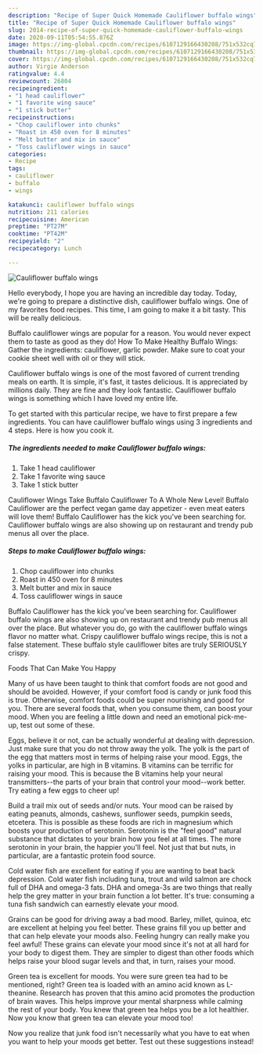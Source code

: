 ```yaml
---
description: "Recipe of Super Quick Homemade Cauliflower buffalo wings"
title: "Recipe of Super Quick Homemade Cauliflower buffalo wings"
slug: 2014-recipe-of-super-quick-homemade-cauliflower-buffalo-wings
date: 2020-09-11T05:54:55.876Z
image: https://img-global.cpcdn.com/recipes/6107129166430208/751x532cq70/cauliflower-buffalo-wings-recipe-main-photo.jpg
thumbnail: https://img-global.cpcdn.com/recipes/6107129166430208/751x532cq70/cauliflower-buffalo-wings-recipe-main-photo.jpg
cover: https://img-global.cpcdn.com/recipes/6107129166430208/751x532cq70/cauliflower-buffalo-wings-recipe-main-photo.jpg
author: Virgie Anderson
ratingvalue: 4.4
reviewcount: 26804
recipeingredient:
- "1 head cauliflower"
- "1 favorite wing sauce"
- "1 stick butter"
recipeinstructions:
- "Chop cauliflower into chunks"
- "Roast in 450 oven for 8 minutes"
- "Melt butter and mix in sauce"
- "Toss cauliflower wings in sauce"
categories:
- Recipe
tags:
- cauliflower
- buffalo
- wings

katakunci: cauliflower buffalo wings 
nutrition: 211 calories
recipecuisine: American
preptime: "PT27M"
cooktime: "PT42M"
recipeyield: "2"
recipecategory: Lunch

---
```



![Cauliflower buffalo wings](https://img-global.cpcdn.com/recipes/6107129166430208/751x532cq70/cauliflower-buffalo-wings-recipe-main-photo.jpg)

Hello everybody, I hope you are having an incredible day today. Today, we're going to prepare a distinctive dish, cauliflower buffalo wings. One of my favorites food recipes. This time, I am going to make it a bit tasty. This will be really delicious.

Buffalo cauliflower wings are popular for a reason. You would never expect them to taste as good as they do! How To Make Healthy Buffalo Wings: Gather the ingredients: cauliflower, garlic powder. Make sure to coat your cookie sheet well with oil or they will stick.

Cauliflower buffalo wings is one of the most favored of current trending meals on earth. It is simple, it's fast, it tastes delicious. It is appreciated by millions daily. They are fine and they look fantastic. Cauliflower buffalo wings is something which I have loved my entire life.


To get started with this particular recipe, we have to first prepare a few ingredients. You can have cauliflower buffalo wings using 3 ingredients and 4 steps. Here is how you cook it.

<!--inarticleads1-->

##### The ingredients needed to make Cauliflower buffalo wings:

1. Take 1 head cauliflower
1. Take 1 favorite wing sauce
1. Take 1 stick butter


Cauliflower Wings Take Buffalo Cauliflower To A Whole New Level! Buffalo Cauliflower are the perfect vegan game day appetizer - even meat eaters will love them! Buffalo Cauliflower has the kick you&#39;ve been searching for. Cauliflower buffalo wings are also showing up on restaurant and trendy pub menus all over the place. 

<!--inarticleads2-->

##### Steps to make Cauliflower buffalo wings:

1. Chop cauliflower into chunks
1. Roast in 450 oven for 8 minutes
1. Melt butter and mix in sauce
1. Toss cauliflower wings in sauce


Buffalo Cauliflower has the kick you&#39;ve been searching for. Cauliflower buffalo wings are also showing up on restaurant and trendy pub menus all over the place. But whatever you do, go with the cauliflower buffalo wings flavor no matter what. Crispy cauliflower buffalo wings recipe, this is not a false statement. These buffalo style cauliflower bites are truly SERIOUSLY crispy. 

Foods That Can Make You Happy


Many of us have been taught to think that comfort foods are not good and should be avoided. However, if your comfort food is candy or junk food this is true. Otherwise, comfort foods could be super nourishing and good for you. There are several foods that, when you consume them, can boost your mood. When you are feeling a little down and need an emotional pick-me-up, test out some of these.

Eggs, believe it or not, can be actually wonderful at dealing with depression. Just make sure that you do not throw away the yolk. The yolk is the part of the egg that matters most in terms of helping raise your mood. Eggs, the yolks in particular, are high in B vitamins. B vitamins can be terrific for raising your mood. This is because the B vitamins help your neural transmitters--the parts of your brain that control your mood--work better. Try eating a few eggs to cheer up!

Build a trail mix out of seeds and/or nuts. Your mood can be raised by eating peanuts, almonds, cashews, sunflower seeds, pumpkin seeds, etcetera. This is possible as these foods are rich in magnesium which boosts your production of serotonin. Serotonin is the "feel good" natural substance that dictates to your brain how you feel at all times. The more serotonin in your brain, the happier you'll feel. Not just that but nuts, in particular, are a fantastic protein food source.

Cold water fish are excellent for eating if you are wanting to beat back depression. Cold water fish including tuna, trout and wild salmon are chock full of DHA and omega-3 fats. DHA and omega-3s are two things that really help the grey matter in your brain function a lot better. It's true: consuming a tuna fish sandwich can earnestly elevate your mood. 

Grains can be good for driving away a bad mood. Barley, millet, quinoa, etc are excellent at helping you feel better. These grains fill you up better and that can help elevate your moods also. Feeling hungry can really make you feel awful! These grains can elevate your mood since it's not at all hard for your body to digest them. They are simpler to digest than other foods which helps raise your blood sugar levels and that, in turn, raises your mood.

Green tea is excellent for moods. You were sure green tea had to be mentioned, right? Green tea is loaded with an amino acid known as L-theanine. Research has proven that this amino acid promotes the production of brain waves. This helps improve your mental sharpness while calming the rest of your body. You knew that green tea helps you be a lot healthier. Now you know that green tea can elevate your mood too!

Now you realize that junk food isn't necessarily what you have to eat when you want to help your moods get better. Test out  these suggestions  instead!

